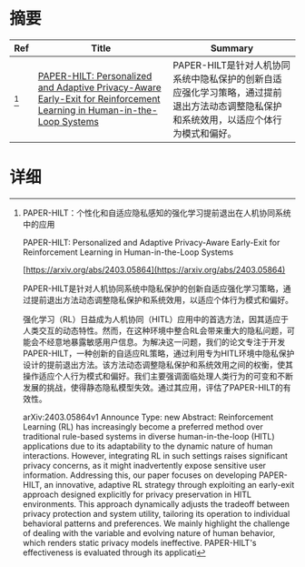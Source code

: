 # 摘要

| Ref | Title | Summary |
| --- | --- | --- |
| [^1] | [PAPER-HILT: Personalized and Adaptive Privacy-Aware Early-Exit for Reinforcement Learning in Human-in-the-Loop Systems](https://arxiv.org/abs/2403.05864) | PAPER-HILT是针对人机协同系统中隐私保护的创新自适应强化学习策略，通过提前退出方法动态调整隐私保护和系统效用，以适应个体行为模式和偏好。 |

# 详细

[^1]: PAPER-HILT：个性化和自适应隐私感知的强化学习提前退出在人机协同系统中的应用

    PAPER-HILT: Personalized and Adaptive Privacy-Aware Early-Exit for Reinforcement Learning in Human-in-the-Loop Systems

    [https://arxiv.org/abs/2403.05864](https://arxiv.org/abs/2403.05864)

    PAPER-HILT是针对人机协同系统中隐私保护的创新自适应强化学习策略，通过提前退出方法动态调整隐私保护和系统效用，以适应个体行为模式和偏好。

    

    强化学习（RL）日益成为人机协同（HITL）应用中的首选方法，因其适应于人类交互的动态特性。然而，在这种环境中整合RL会带来重大的隐私问题，可能会不经意地暴露敏感用户信息。为解决这一问题，我们的论文专注于开发PAPER-HILT，一种创新的自适应RL策略，通过利用专为HITL环境中隐私保护设计的提前退出方法。该方法动态调整隐私保护和系统效用之间的权衡，使其操作适应个人行为模式和偏好。我们主要强调面临处理人类行为的可变和不断发展的挑战，使得静态隐私模型失效。通过其应用，评估了PAPER-HILT的有效性。

    arXiv:2403.05864v1 Announce Type: new  Abstract: Reinforcement Learning (RL) has increasingly become a preferred method over traditional rule-based systems in diverse human-in-the-loop (HITL) applications due to its adaptability to the dynamic nature of human interactions. However, integrating RL in such settings raises significant privacy concerns, as it might inadvertently expose sensitive user information. Addressing this, our paper focuses on developing PAPER-HILT, an innovative, adaptive RL strategy through exploiting an early-exit approach designed explicitly for privacy preservation in HITL environments. This approach dynamically adjusts the tradeoff between privacy protection and system utility, tailoring its operation to individual behavioral patterns and preferences. We mainly highlight the challenge of dealing with the variable and evolving nature of human behavior, which renders static privacy models ineffective. PAPER-HILT's effectiveness is evaluated through its applicati
    


